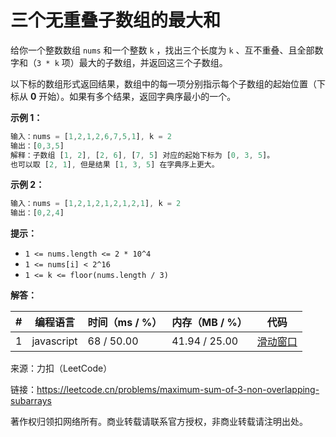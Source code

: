 # 三个无重叠子数组的最大和

给你一个整数数组 `nums` 和一个整数 `k` ，找出三个长度为 `k` 、互不重叠、且全部数字和（`3 * k` 项）最大的子数组，并返回这三个子数组。

以下标的数组形式返回结果，数组中的每一项分别指示每个子数组的起始位置（下标从 **0** 开始）。如果有多个结果，返回字典序最小的一个。

**示例 1：**

``` javascript
输入：nums = [1,2,1,2,6,7,5,1], k = 2
输出：[0,3,5]
解释：子数组 [1, 2], [2, 6], [7, 5] 对应的起始下标为 [0, 3, 5]。
也可以取 [2, 1], 但是结果 [1, 3, 5] 在字典序上更大。
```

**示例 2：**

``` javascript
输入：nums = [1,2,1,2,1,2,1,2,1], k = 2
输出：[0,2,4]
```

**提示：**

- `1 <= nums.length <= 2 * 10^4`
- `1 <= nums[i] < 2^16`
- `1 <= k <= floor(nums.length / 3)`

**解答：**

**#**|**编程语言**|**时间（ms / %）**|**内存（MB / %）**|**代码**
--|--|--|--|--
1|javascript|68 / 50.00|41.94 / 25.00|[滑动窗口](./javascript/ac_v1.js)

来源：力扣（LeetCode）

链接：https://leetcode.cn/problems/maximum-sum-of-3-non-overlapping-subarrays

著作权归领扣网络所有。商业转载请联系官方授权，非商业转载请注明出处。
